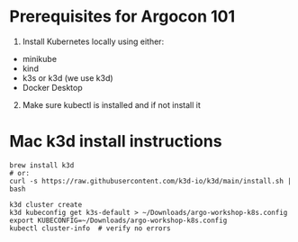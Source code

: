 # Prerequisites for Argocon 101

1. Install Kubernetes locally using either:
- minikube
- kind
- k3s or k3d (we use k3d)
- Docker Desktop

2. Make sure kubectl is installed and if not install it


# Mac k3d install instructions

```
brew install k3d 
# or:
curl -s https://raw.githubusercontent.com/k3d-io/k3d/main/install.sh | bash

k3d cluster create
k3d kubeconfig get k3s-default > ~/Downloads/argo-workshop-k8s.config
export KUBECONFIG=~/Downloads/argo-workshop-k8s.config
kubectl cluster-info  # verify no errors
```
